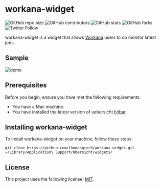 # workana-widget

![GitHub repo size](https://img.shields.io/github/repo-size/thomasgroch/whoami.widget)
![GitHub contributors](https://img.shields.io/github/contributors/thomasgroch/whoami.widget)
![GitHub stars](https://img.shields.io/github/stars/thomasgroch/whoami.widget?style=social)
![GitHub forks](https://img.shields.io/github/forks/thomasgroch/whoami.widget?style=social)
![Twitter Follow](https://img.shields.io/twitter/follow/thgroch?style=social)

workana-widget is a widget that allows [Workana](https://www.workana.com/) users to do monitor latest jobs.

## Sample

![demo](https://user-images.githubusercontent.com/67318/68424371-970fe900-0182-11ea-9624-736e455e33e3.gif)

## Prerequisites

Before you begin, ensure you have met the following requirements:
* You have a Mac machine.
* You have installed the latest version of uebersicht [bitbar](https://getbitbar.com/)

## Installing workana-widget

To install workana-widget on your machine, follow these steps:

```
git clone https://github.com/thomasgroch/workana-widget.git ~/Library/Application\ Support/Übersicht/widgets/
```

## License

This project uses the following license: [MIT](LICENSE).
